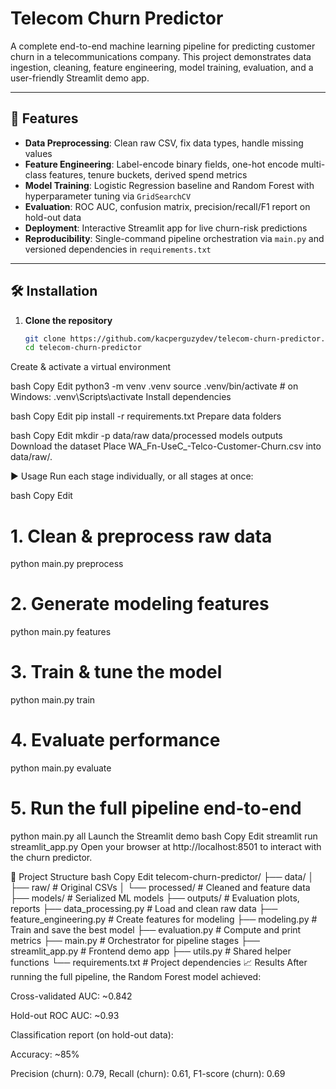# Telecom Churn Predictor

A complete end-to-end machine learning pipeline for predicting customer churn in a telecommunications company. This project demonstrates data ingestion, cleaning, feature engineering, model training, evaluation, and a user-friendly Streamlit demo app.

---

## 🚀 Features

- **Data Preprocessing**: Clean raw CSV, fix data types, handle missing values  
- **Feature Engineering**: Label-encode binary fields, one-hot encode multi-class features, tenure buckets, derived spend metrics  
- **Model Training**: Logistic Regression baseline and Random Forest with hyperparameter tuning via `GridSearchCV`  
- **Evaluation**: ROC AUC, confusion matrix, precision/recall/F1 report on hold-out data  
- **Deployment**: Interactive Streamlit app for live churn-risk predictions  
- **Reproducibility**: Single-command pipeline orchestration via `main.py` and versioned dependencies in `requirements.txt`

---

## 🛠 Installation

1. **Clone the repository**  
   ```bash
   git clone https://github.com/kacperguzydev/telecom-churn-predictor.git
   cd telecom-churn-predictor
Create & activate a virtual environment

bash
Copy
Edit
python3 -m venv .venv
source .venv/bin/activate   # on Windows: .venv\Scripts\activate
Install dependencies

bash
Copy
Edit
pip install -r requirements.txt
Prepare data folders

bash
Copy
Edit
mkdir -p data/raw data/processed models outputs
Download the dataset
Place WA_Fn-UseC_-Telco-Customer-Churn.csv into data/raw/.

▶️ Usage
Run each stage individually, or all stages at once:

bash
Copy
Edit
# 1. Clean & preprocess raw data
python main.py preprocess

# 2. Generate modeling features
python main.py features

# 3. Train & tune the model
python main.py train

# 4. Evaluate performance
python main.py evaluate

# 5. Run the full pipeline end-to-end
python main.py all
Launch the Streamlit demo
bash
Copy
Edit
streamlit run streamlit_app.py
Open your browser at http://localhost:8501 to interact with the churn predictor.

📂 Project Structure
bash
Copy
Edit
telecom-churn-predictor/
├── data/
│   ├── raw/                 # Original CSVs
│   └── processed/           # Cleaned and feature data
├── models/                  # Serialized ML models
├── outputs/                 # Evaluation plots, reports
├── data_processing.py       # Load and clean raw data
├── feature_engineering.py   # Create features for modeling
├── modeling.py              # Train and save the best model
├── evaluation.py            # Compute and print metrics
├── main.py                  # Orchestrator for pipeline stages
├── streamlit_app.py         # Frontend demo app
├── utils.py                 # Shared helper functions
└── requirements.txt         # Project dependencies
📈 Results
After running the full pipeline, the Random Forest model achieved:

Cross-validated AUC: ~0.842

Hold-out ROC AUC: ~0.93

Classification report (on hold-out data):

Accuracy: ~85%

Precision (churn): 0.79, Recall (churn): 0.61, F1-score (churn): 0.69
